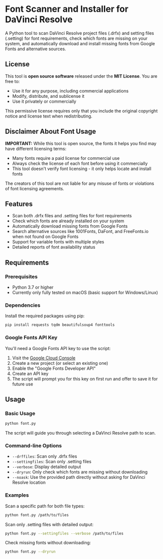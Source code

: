 # Font Scanner and Installer for DaVinci Resolve

A Python tool to scan DaVinci Resolve project files (.drfx) and setting files (.setting) for font requirements, check which fonts are missing on your system, and automatically download and install missing fonts from Google Fonts and alternative sources.

## License

This tool is **open source software** released under the **MIT License**. You are free to:
- Use it for any purpose, including commercial applications
- Modify, distribute, and sublicense it
- Use it privately or commercially

This permissive license requires only that you include the original copyright notice and license text when redistributing.

## Disclaimer About Font Usage

**IMPORTANT:** While this tool is open source, the fonts it helps you find may have different licensing terms:
- Many fonts require a paid license for commercial use
- Always check the license of each font before using it commercially
- This tool doesn't verify font licensing - it only helps locate and install fonts

The creators of this tool are not liable for any misuse of fonts or violations of font licensing agreements.

## Features

- Scan both .drfx files and .setting files for font requirements
- Check which fonts are already installed on your system
- Automatically download missing fonts from Google Fonts
- Search alternative sources like 1001Fonts, DaFont, and FreeFonts.io when not found on Google Fonts
- Support for variable fonts with multiple styles
- Detailed reports of font availability status

## Requirements

### Prerequisites

- Python 3.7 or higher
- Currently only fully tested on macOS (basic support for Windows/Linux)

### Dependencies

Install the required packages using pip:

```bash
pip install requests tqdm beautifulsoup4 fonttools
```

### Google Fonts API Key

You'll need a Google Fonts API key to use the script:

1. Visit the [Google Cloud Console](https://console.cloud.google.com/apis/credentials)
2. Create a new project (or select an existing one)
3. Enable the "Google Fonts Developer API"
4. Create an API key
5. The script will prompt you for this key on first run and offer to save it for future use

## Usage

### Basic Usage

```bash
python font.py
```

The script will guide you through selecting a DaVinci Resolve path to scan.

### Command-line Options

- `--drffiles`: Scan only .drfx files
- `--settingfiles`: Scan only .setting files
- `--verbose`: Display detailed output
- `--dryrun`: Only check which fonts are missing without downloading
- `--noask`: Use the provided path directly without asking for DaVinci Resolve location

### Examples

Scan a specific path for both file types:

```bash
python font.py /path/to/files
```

Scan only .setting files with detailed output:

```bash
python font.py --settingfiles --verbose /path/to/files
```

Check missing fonts without downloading:

```bash
python font.py --dryrun
```


